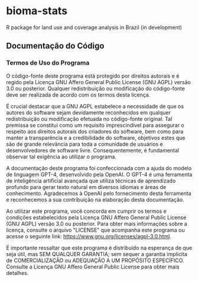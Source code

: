# bioma-stats
R package for land use and coverage analysis in Brazil (in development)


## Documentação do Código 

### Termos de Uso do Programa

O código-fonte deste programa está protegido por direitos autorais e é regido pela Licença GNU Affero General Public License (GNU AGPL) versão 3.0 ou posterior. Qualquer redistribuição ou modificação do código-fonte deve ser realizada de acordo com os termos desta licença.

É crucial destacar que a GNU AGPL estabelece a necessidade de que os autores do software sejam devidamente reconhecidos em qualquer redistribuição ou modificação efetuada no código-fonte original. Tal premissa se constitui como um requisito imprescindível para assegurar o respeito aos direitos autorais dos criadores do software, bem como para manter a transparência e a credibilidade do software, objetivos estes que são de grande relevância para toda a comunidade de usuários e desenvolvedores de software livre. Consequentemente, é fundamental observar tal exigência ao utilizar o programa.

A documentação deste programa foi confeccionada com a ajuda do modelo de linguagem GPT-4, desenvolvido pela OpenAI. O GPT-4 é uma ferramenta de inteligência artificial avançada que utiliza técnicas de aprendizado profundo para gerar texto natural em diversos idiomas e áreas de conhecimento. Agradecemos à OpenAI pelo fornecimento desta ferramenta e reconhecemos a sua contribuição na elaboração desta documentação.

Ao utilizar este programa, você concorda em cumprir os termos e condições estabelecidos pela Licença GNU Affero General Public License (GNU AGPL) versão 3.0 ou posterior. Para obter mais informações sobre a licença, consulte o arquivo "LICENSE" que acompanha este programa ou acesse o seguinte link: <https://www.gnu.org/licenses/agpl-3.0.html>.

É importante ressaltar que este programa é distribuído na esperança de que seja útil, mas SEM QUALQUER GARANTIA; sem sequer a garantia implícita de COMERCIALIZAÇÃO ou ADEQUAÇÃO A UM PROPÓSITO ESPECÍFICO. Consulte a Licença GNU Affero General Public License para obter mais detalhes.

